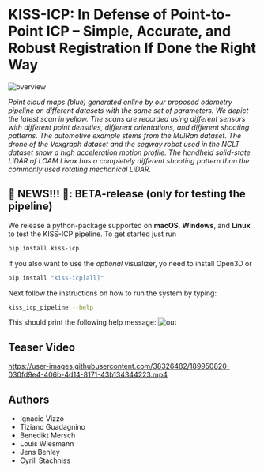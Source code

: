 # KISS-ICP: In Defense of Point-to-Point ICP – Simple, Accurate, and Robust Registration If Done the Right Way
![overview](https://user-images.githubusercontent.com/21349875/190433899-a917d7a4-23b1-4247-8291-ae000e9e7871.png)

_Point cloud maps (blue) generated online by our proposed odometry pipeline on different datasets with the same set of parameters.
We depict the latest scan in yellow. The scans are recorded using different sensors with different point densities, different orientations,
and different shooting patterns. The automotive example stems from the MulRan dataset. The drone of the Voxgraph dataset
and the segway robot used in the NCLT dataset show a high acceleration motion profile. The handheld solid-state LiDAR of LOAM
Livox has a completely different shooting pattern than the commonly used rotating mechanical LiDAR._


## 📰 NEWS!!! 📰: BETA-release (only for testing the pipeline)

We release a python-package supported on **macOS**, **Windows**, and **Linux** to test the KISS-ICP pipeline. To get started just run

```sh
pip install kiss-icp
```

If you also want to use the *optional* visualizer, yo need to install Open3D or

```sh
pip install "kiss-icp[all]"
```

Next follow the instructions on how to run the system by typing:

```sh
kiss_icp_pipeline --help
```


This should print the following help message:
![out](https://user-images.githubusercontent.com/21349875/193282970-25a400aa-ebcd-487a-b839-faa04eeca5b9.png)


## Teaser Video 
https://user-images.githubusercontent.com/38326482/189950820-030fd9e4-406b-4d14-8171-43b134344223.mp4


## Authors
- Ignacio Vizzo 
- Tiziano Guadagnino 
- Benedikt Mersch 
- Louis Wiesmann 
- Jens Behley 
- Cyrill Stachniss
